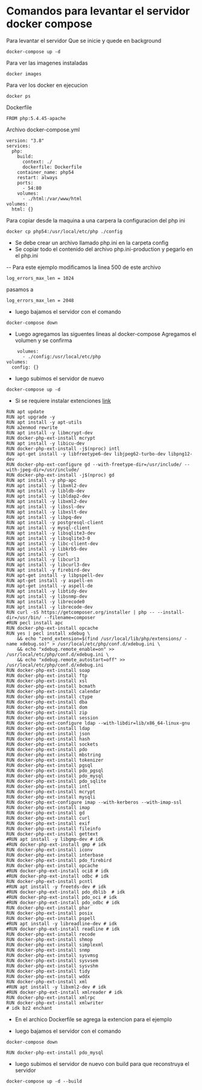 # Comandos para levantar el servidor docker compose

Para levantar el servidor
Que se inicie y quede en background

```
docker-compose up -d
```

Para ver las imagenes instaladas
```
docker images
```

Para ver los docker en ejecucion
```
docker ps
```

Dockerfile
```
FROM php:5.4.45-apache
```

Archivo docker-compose.yml
```
version: "3.8"
services:
  php:
    build:
      context: ./
      dockerfile: Dockerfile
    container_name: php54
    restart: always
    ports:
      - 54:80
    volumes:
      - ./html:/var/www/html 
volumes:
  html: {}
```

Para copiar desde la maquina a una carpera la configuracion del php ini
```
docker cp php54:/usr/local/etc/php ./config
```

* Se debe crear un archivo llamado php.ini en la carpeta config
* Se copiar todo el contenido del archivo php.ini-production y pegarlo en el php.ini

-- Para este ejemplo modificamos la linea 500 de este archivo

```
log_errors_max_len = 1024
```

pasamos a 

```
log_errors_max_len = 2048
```

* luego bajamos el servidor con el comando 
```
docker-compose down
```

* Luego agregamos las siguentes lineas al docker-compose
Agregamos el volumen y se confirma
```
    volumes:
      - ./config:/usr/local/etc/php 
volumes:
  config: {}
```

* luego subimos el servidor de nuevo
```
docker-compose up -d
```

* Si se requiere instalar extenciones
[link](https://gist.github.com/hoandang/88bfb1e30805df6d1539640fc1719d12)

```
RUN apt update
RUN apt upgrade -y
RUN apt install -y apt-utils
RUN a2enmod rewrite
RUN apt install -y libmcrypt-dev
RUN docker-php-ext-install mcrypt
RUN apt install -y libicu-dev
RUN docker-php-ext-install -j$(nproc) intl
RUN apt-get install -y libfreetype6-dev libjpeg62-turbo-dev libpng12-dev
RUN docker-php-ext-configure gd --with-freetype-dir=/usr/include/ --with-jpeg-dir=/usr/include/ 
RUN docker-php-ext-install -j$(nproc) gd    
RUN apt install -y php-apc    
RUN apt install -y libxml2-dev 
RUN apt install -y libldb-dev
RUN apt install -y libldap2-dev 
RUN apt install -y libxml2-dev
RUN apt install -y libssl-dev
RUN apt install -y libxslt-dev
RUN apt install -y libpq-dev
RUN apt install -y postgresql-client
RUN apt install -y mysql-client 
RUN apt install -y libsqlite3-dev
RUN apt install -y libsqlite3-0
RUN apt install -y libc-client-dev
RUN apt install -y libkrb5-dev
RUN apt install -y curl
RUN apt install -y libcurl3
RUN apt install -y libcurl3-dev
RUN apt install -y firebird-dev
RUN apt-get install -y libpspell-dev
RUN apt-get install -y aspell-en
RUN apt-get install -y aspell-de  
RUN apt install -y libtidy-dev
RUN apt install -y libsnmp-dev
RUN apt install -y librecode0
RUN apt install -y librecode-dev
RUN curl -sS https://getcomposer.org/installer | php -- --install-dir=/usr/bin/ --filename=composer
#RUN pecl install apc
RUN docker-php-ext-install opcache
RUN yes | pecl install xdebug \
    && echo "zend_extension=$(find /usr/local/lib/php/extensions/ -name xdebug.so)" > /usr/local/etc/php/conf.d/xdebug.ini \
    && echo "xdebug.remote_enable=on" >> /usr/local/etc/php/conf.d/xdebug.ini \
    && echo "xdebug.remote_autostart=off" >> /usr/local/etc/php/conf.d/xdebug.ini
RUN docker-php-ext-install soap
RUN docker-php-ext-install ftp
RUN docker-php-ext-install xsl
RUN docker-php-ext-install bcmath
RUN docker-php-ext-install calendar
RUN docker-php-ext-install ctype
RUN docker-php-ext-install dba
RUN docker-php-ext-install dom
RUN docker-php-ext-install zip
RUN docker-php-ext-install session
RUN docker-php-ext-configure ldap --with-libdir=lib/x86_64-linux-gnu
RUN docker-php-ext-install ldap
RUN docker-php-ext-install json
RUN docker-php-ext-install hash
RUN docker-php-ext-install sockets
RUN docker-php-ext-install pdo
RUN docker-php-ext-install mbstring
RUN docker-php-ext-install tokenizer
RUN docker-php-ext-install pgsql
RUN docker-php-ext-install pdo_pgsql
RUN docker-php-ext-install pdo_mysql 
RUN docker-php-ext-install pdo_sqlite
RUN docker-php-ext-install intl
RUN docker-php-ext-install mcrypt
RUN docker-php-ext-install mysqli
RUN docker-php-ext-configure imap --with-kerberos --with-imap-ssl
RUN docker-php-ext-install imap
RUN docker-php-ext-install gd
RUN docker-php-ext-install curl
RUN docker-php-ext-install exif
RUN docker-php-ext-install fileinfo
RUN docker-php-ext-install gettext
#RUN apt install -y libgmp-dev # idk
#RUN docker-php-ext-install gmp # idk
RUN docker-php-ext-install iconv
RUN docker-php-ext-install interbase
RUN docker-php-ext-install pdo_firebird
RUN docker-php-ext-install opcache
#RUN docker-php-ext-install oci8 # idk
#RUN docker-php-ext-install odbc # idk
RUN docker-php-ext-install pcntl
#RUN apt install -y freetds-dev # idk
#RUN docker-php-ext-install pdo_dblib  # idk
#RUN docker-php-ext-install pdo_oci # idk
#RUN docker-php-ext-install pdo_odbc # idk
RUN docker-php-ext-install phar
RUN docker-php-ext-install posix
RUN docker-php-ext-install pspell
#RUN apt install -y libreadline-dev # idk
#RUN docker-php-ext-install readline # idk
RUN docker-php-ext-install recode
RUN docker-php-ext-install shmop
RUN docker-php-ext-install simplexml
RUN docker-php-ext-install snmp
RUN docker-php-ext-install sysvmsg
RUN docker-php-ext-install sysvsem
RUN docker-php-ext-install sysvshm
RUN docker-php-ext-install tidy
RUN docker-php-ext-install wddx
RUN docker-php-ext-install xml
#RUN apt install -y libxml2-dev # idk
#RUN docker-php-ext-install xmlreader # idk
RUN docker-php-ext-install xmlrpc
RUN docker-php-ext-install xmlwriter             
# idk bz2 enchant 
```

* En el archico Dockerfile se agrega la extencion para el ejemplo

* luego bajamos el servidor con el comando 
```
docker-compose down
```

```
RUN docker-php-ext-install pdo_mysql
```

* luego subimos el servidor de nuevo con build para que reconstruya el servidor

```
docker-compose up -d --build
```



